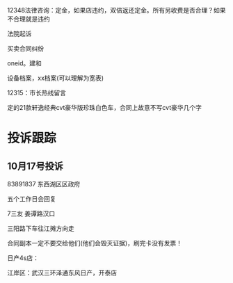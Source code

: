 12348法律咨询：定金，如果店违约，双倍返还定金。所有另收费是否合理？如果不合理就是违约

法院起诉

买卖合同纠纷

oneid。建和

设备档案，xx档案(可以理解为宽表)

12315：市长热线留言

定的21款轩逸经典cvt豪华版珍珠白色车，合同上故意不写cvt豪华几个字

# 投诉跟踪

## 10月17号投诉

83891837  东西湖区区政府

五个工作日会回复

7三友 姜谭路汉口

三阳路下车往江摊方向走







合同副本一定不要交给他们(他们会毁灭证据)，刷完卡没有发票！



日产4s店： 

江岸区：武汉三环泽通东风日产，开泰店

